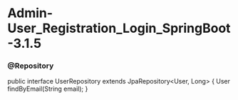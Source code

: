# Admin-User_Registration_Login_SpringBoot-3.1.5

### @Repository
public interface UserRepository extends JpaRepository<User, Long>
{
    User findByEmail(String email);
}
